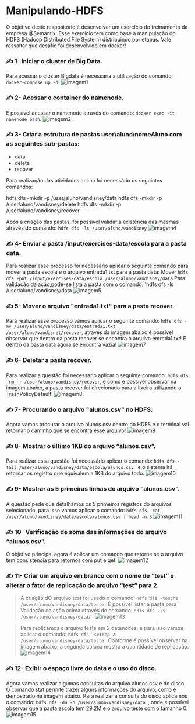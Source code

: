 # Manipulando-HDFS
 O objetivo deste respositório é desenvolver um exercício do treinamento da empresa @Semantix. Esse exercício tem como base a manipulação do HDFS (Hadoop Distributed File System) distribuindo por etapas. Vale ressaltar que desafio foi desenvolvido em docker!
 
  
 ### ✍️ 1- Iniciar o cluster de Big Data.
  Para acessar o cluster Bigdata é necessária a utilização do comando: `docker-compose up -d`.
 ![imagem1](https://github.com/vandisney/Manipulando-HDFS/blob/main/images/imagem1.png)

### ✍️ 2- Acessar o container do namenode.
 É possível acessar o namenode através do comando: `docker exec -it namenode bash`.
![imagem2](https://github.com/vandisney/Manipulando-HDFS/blob/main/images/imagem2.png)

### ✍️ 3- Criar a estrutura de pastas user\aluno\nomeAluno com as seguintes sub-pastas:
<ul>
  <li>data</li>
  <li>delete</li>
  <li>recover</li>
</ul>
 Para realização das atividades acima foi necessário os seguintes comandos:
<p>
 hdfs dfs -mkdir -p /user/aluno/vandisney/data 
 hdfs dfs -mkdir -p /user/aluno/vandisney/delete
 hdfs dfs -mkdir -p /user/aluno/vandisney/recover 
</p> 

 Após a criação das pastas, foi possível validar a existência das mesmas através do comando: 
 `hdfs dfs -ls /user/aluno/vandisney`
![imagem4](https://github.com/vandisney/Manipulando-HDFS/blob/main/images/imagem4.png)

### ✍️ 4- Enviar a pasta /input/exercises-data/escola para a pasta data.
 Para realizar esse processo foi necessário aplicar o seguinte comando para mover a pasta escola e o arquivo entrada1.txt para a pasta data:
 Mover `hdfs dfs -put /input/exercises-data/escola /user/aluno/vandisney/data`
 Para validação da ação,pode-se lista a pasta com o comando: 'hdfs dfs -ls /user/aluno/vandisney/data
![imagem5](https://github.com/vandisney/Manipulando-HDFS/blob/main/images/imagem5.png)

### ✍️ 5- Mover o arquivo "entrada1.txt" para a pasta recover.
 Para realizar esse processo vamos aplicar o seguinte comando: `hdfs dfs -mv /user/aluno/vandisney/data/entrada1.txt /user/aluno/vandisnet/recover`, através da imagem abaixo é possível observar que dentro da pasta recover se encontra o arquivo entrada1.txt! E dentro da pasta data agora se encontra vazia!
![imagem7](https://github.com/vandisney/Manipulando-HDFS/blob/main/images/imagem7.png)

### ✍️ 6- Deletar a pasta recover.
 Para realizar a questão foi necessario aplicar o seguinte comando: `hdfs dfs -rm -r /user/aluno/vandisney/recover`, e como é possível observar na imagem abaixo, a pasta recover foi direcionado para a lixeira utilizando o TrashPolicyDefault!
![imagem8](https://github.com/vandisney/Manipulando-HDFS/blob/main/images/imagem8.png)

### ✍️ 7- Procurando o arquivo "alunos.csv" no HDFS.
 Agora vamos procurar o arquivo alunos.csv dentro do HDFS e o terminal vai retornar o caminho que se encontra esse arquivo!
![imagem9](https://github.com/vandisney/Manipulando-HDFS/blob/main/images/imagem9.png)

### ✍️ 8- Mostrar o último 1KB do arquivo “alunos.csv”.
 Para realizar essa questão foi necessário aplicar o comando: `hdfs dfs -tail /user/aluno/vandisney/data/escola/alunos.csv ` e o sistema irá retornar os registro que equivalem a 1KB do arquivo todo.
![imagem10](https://github.com/vandisney/Manipulando-HDFS/blob/main/images/imagem10.png)

### ✍️ 9- Mostrar as 5 primeiras linhas do arquivo “alunos.csv”.
 A questão pede que detalhamos os 5 primeiros registros do arquivos selecionado, para isso vamos aplicar o comando:
 `hdfs dfs -cat /user/aluno/vandisney/data/escola/alunos.csv | head -n 5`
![imagem11](https://github.com/vandisney/Manipulando-HDFS/blob/main/images/imagem11.png)

### ✍️ 10- Verificação de soma das informações do arquivo “alunos.csv”.
 O objetivo principal agora é aplicar um comando que retorne se o arquivo tem consistencia para retornos com put e get.
![imagem12](https://github.com/vandisney/Manipulando-HDFS/blob/main/images/imagem12.png)

### ✍️ 11- Criar um arquivo em branco com o nome de “test”  e alterar o fator de replicação do arquivo “test” para 2.
 > A criação dO arquivo test foi usado o comando: `hdfs dfs -touchz /user/aluno/vandisney/data/teste `
   É possível listar a pasta para Validação da ação acima através do comando: `hdfs dfs -ls /user/aluno/vandisney/data/ ` 
![imagem13](https://github.com/vandisney/Manipulando-HDFS/blob/main/images/imagem13.png)

 > Para replicamos o arquivo teste em 2 datanodes, e para isso vamos aplicar o comando: `hdfs dfs -setrep 2 /user/aluno/vandisney/data/teste ` Conforme é possível observar na imagem abaixo, a segunda coluna mostra a quantidade de replicação.
![imagem14](https://github.com/vandisney/Manipulando-HDFS/blob/main/images/imagem14.png)

### ✍️ 12- Exibir o espaço livre do data e o uso do disco.
 Agora vamos realizar algumas consultas do arquivo alunos.csv e do disco. O comando stat permite trazer alguns informações do arquivo, como é demostrado na imagem abaixo.
Para realizar a consulta do disco aplicamos o comando: `hdfs dfs -du -h /user/aluno/vandisney/data `, onde é possível observar que a pasta escola tem 29.2M e o arquivo teste com o tamanho 0.
![imagem15](https://github.com/vandisney/Manipulando-HDFS/blob/main/images/imagem15.png)
